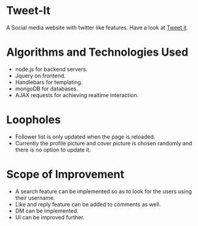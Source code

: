 # Tweet-It
A Social media website with twitter like features. Have a look at [Tweet it](https://tweets-it.herokuapp.com "Tweet it's Homepage")

# Algorithms and Technologies Used
- node.js for backend servers.
- Jquery on frontend.
- Handlebars for templating.
- mongoDB for databases.
- AJAX requests for achieving realtime interaction.

# Loopholes
- Follower list is only updated when the page is reloaded.
- Currently the profile picture and cover picture is chosen randomly and there is no option to update it.

# Scope of Improvement
- A search feature can be implemented so as to look for the users using their username.
- Like and reply feature can be added to comments as well.
- DM can be implemented.
- UI can be improved further.



